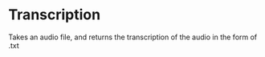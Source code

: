 # Transcription
Takes an audio file, and returns the transcription of the audio in the form of .txt
